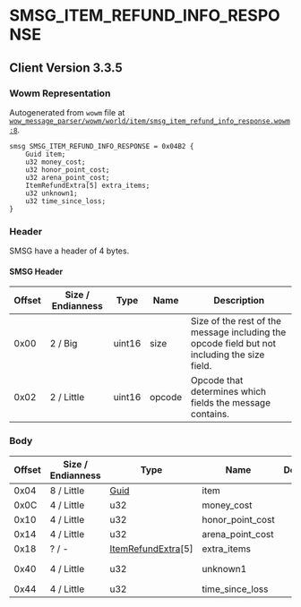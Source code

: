 # SMSG_ITEM_REFUND_INFO_RESPONSE

## Client Version 3.3.5

### Wowm Representation

Autogenerated from `wowm` file at [`wow_message_parser/wowm/world/item/smsg_item_refund_info_response.wowm:8`](https://github.com/gtker/wow_messages/tree/main/wow_message_parser/wowm/world/item/smsg_item_refund_info_response.wowm#L8).
```rust,ignore
smsg SMSG_ITEM_REFUND_INFO_RESPONSE = 0x04B2 {
    Guid item;
    u32 money_cost;
    u32 honor_point_cost;
    u32 arena_point_cost;
    ItemRefundExtra[5] extra_items;
    u32 unknown1;
    u32 time_since_loss;
}
```
### Header

SMSG have a header of 4 bytes.

#### SMSG Header

| Offset | Size / Endianness | Type   | Name   | Description |
| ------ | ----------------- | ------ | ------ | ----------- |
| 0x00   | 2 / Big           | uint16 | size   | Size of the rest of the message including the opcode field but not including the size field.|
| 0x02   | 2 / Little        | uint16 | opcode | Opcode that determines which fields the message contains.|

### Body

| Offset | Size / Endianness | Type | Name | Description | Comment |
| ------ | ----------------- | ---- | ---- | ----------- | ------- |
| 0x04 | 8 / Little | [Guid](../spec/packed-guid.md) | item |  |  |
| 0x0C | 4 / Little | u32 | money_cost |  |  |
| 0x10 | 4 / Little | u32 | honor_point_cost |  |  |
| 0x14 | 4 / Little | u32 | arena_point_cost |  |  |
| 0x18 | ? / - | [ItemRefundExtra](itemrefundextra.md)[5] | extra_items |  |  |
| 0x40 | 4 / Little | u32 | unknown1 |  | Emus set to 0. |
| 0x44 | 4 / Little | u32 | time_since_loss |  |  |

